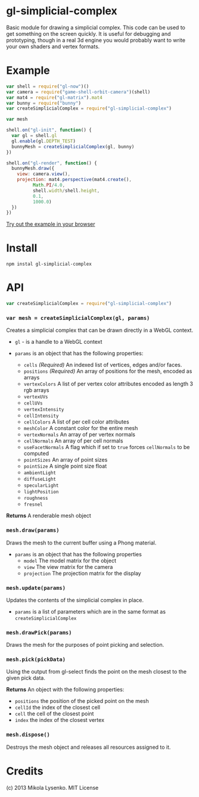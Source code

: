 gl-simplicial-complex
=====================
Basic module for drawing a simplicial complex.  This code can be used to get something on the screen quickly.  It is useful for debugging and prototyping, though in a real 3d engine you would probably want to write your own shaders and vertex formats.

Example
=======

```javascript
var shell = require("gl-now")()
var camera = require("game-shell-orbit-camera")(shell)
var mat4 = require("gl-matrix").mat4
var bunny = require("bunny")
var createSimplicialComplex = require("gl-simplicial-complex")

var mesh

shell.on("gl-init", function() {
  var gl = shell.gl
  gl.enable(gl.DEPTH_TEST)
  bunnyMesh = createSimplicialComplex(gl, bunny)
})

shell.on("gl-render", function() {
  bunnyMesh.draw({
    view: camera.view(),
    projection: mat4.perspective(mat4.create(),
          Math.PI/4.0,
          shell.width/shell.height,
          0.1,
          1000.0)
  })
})
```

[Try out the example in your browser](http://mikolalysenko.github.io/gl-simplicial-complex/)

Install
=======

    npm instal gl-simplicial-complex
    
API
===

```javascript
var createSimplicialComplex = require("gl-simplicial-complex")
```

### `var mesh = createSimplicialComplex(gl, params)`
Creates a simplicial complex that can be drawn directly in a WebGL context.

* `gl` - is a handle to a WebGL context
* `params` is an object that has the following properties:

    + `cells` *(Required)* An indexed list of vertices, edges and/or faces.
    + `positions` *(Required)* An array of positions for the mesh, encoded as arrays
    + `vertexColors` A list of per vertex color attributes encoded as length 3 rgb arrays
    + `vertexUVs`
    + `cellUVs`
    + `vertexIntensity`
    + `cellIntensity`
    + `cellColors` A list of per cell color attributes
    + `meshColor` A constant color for the entire mesh
    + `vertexNormals` An array of per vertex normals
    + `cellNormals` An array of per cell normals
    + `useFacetNormals` A flag which if set to `true` forces `cellNormals` to be computed
    + `pointSizes` An array of point sizes
    + `pointSize` A single point size float
    + `ambientLight`
    + `diffuseLight`
    + `specularLight`
    + `lightPosition`
    + `roughness`
    + `fresnel`

**Returns** A renderable mesh object

### `mesh.draw(params)`
Draws the mesh to the current buffer using a Phong material.

* `params` is an object that has the following properties
    + `model` The model matrix for the object
    + `view` The view matrix for the camera
    + `projection` The projection matrix for the display
    
### `mesh.update(params)`
Updates the contents of the simplicial complex in place.

* `params` is a list of parameters which are in the same format as `createSimplicialComplex`

### `mesh.drawPick(params)`
Draws the mesh for the purposes of point picking and selection.

### `mesh.pick(pickData)`
Using the output from gl-select finds the point on the mesh closest to the given pick data.

**Returns** An object with the following properties:

* `positions` the position of the picked point on the mesh
* `cellId`  the index of the closest cell
* `cell` the cell of the closest point
* `index` the index of the closest vertex

### `mesh.dispose()`
Destroys the mesh object and releases all resources assigned to it.

# Credits
(c) 2013 Mikola Lysenko. MIT License

